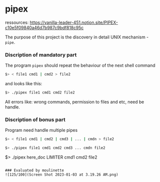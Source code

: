 # pipex

ressources:
  https://vanilla-leader-451.notion.site/PIPEX-c10e5f09840a46d7b987c9bdf818c95c

The purpose of this project is the discovery in detail UNIX mechanism - `pipe`.

### Discription of mandatory part
The program `pipex` should repeat the behaviour of the next shell command
```bash
$> < file1 cmd1 | cmd2 > file2
```
and looks like this:
```bash
$> ./pipex file1 cmd1 cmd2 file2
```
All errors like: wrong commands,  permission to files and etc, need be handle.
### Discription of bonus part
Program need handle multiple pipes
```bash
$> < file1 cmd1 | cmd2 | cmd3 | ... | cmdn > file2

$> ./pipex file1 cmd1 cmd2 cmd3 ... cmdn file2
```
$> ./pipex here_doc LIMITER cmd1 cmd2 file2
```

### Evaluated by moulinette
![125/100](Screen Shot 2023-01-03 at 3.19.26 AM.png)
